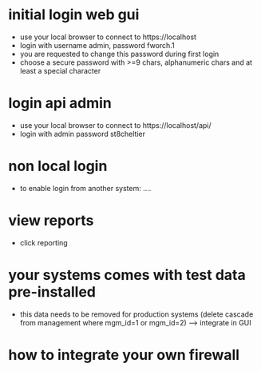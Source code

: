 # initial login web gui
- use your local browser to connect to https://localhost
- login with username admin, password fworch.1
- you are requested to change this password during first login
- choose a secure password with >=9 chars, alphanumeric chars and at least a special character

# login api admin
- use your local browser to connect to https://localhost/api/
- login with admin password st8cheltier

# non local login
- to enable login from another system: ....

# view reports
- click reporting

# your systems comes with test data pre-installed
- this data needs to be removed for production systems (delete cascade from management where mgm_id=1 or mgm_id=2) --> integrate in GUI 

# how to integrate your own firewall 
